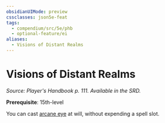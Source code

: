 ```yaml
---
obsidianUIMode: preview
cssclasses: json5e-feat
tags:
  - compendium/src/5e/phb
  - optional-feature/ei
aliases:
  - Visions of Distant Realms
---
```

# Visions of Distant Realms
*Source: Player's Handbook p. 111. Available in the SRD.*  

**Prerequisite**: 15th-level

You can cast [arcane eye](2-Mechanics/CLI/spells/arcane-eye.md) at will, without expending a spell slot.